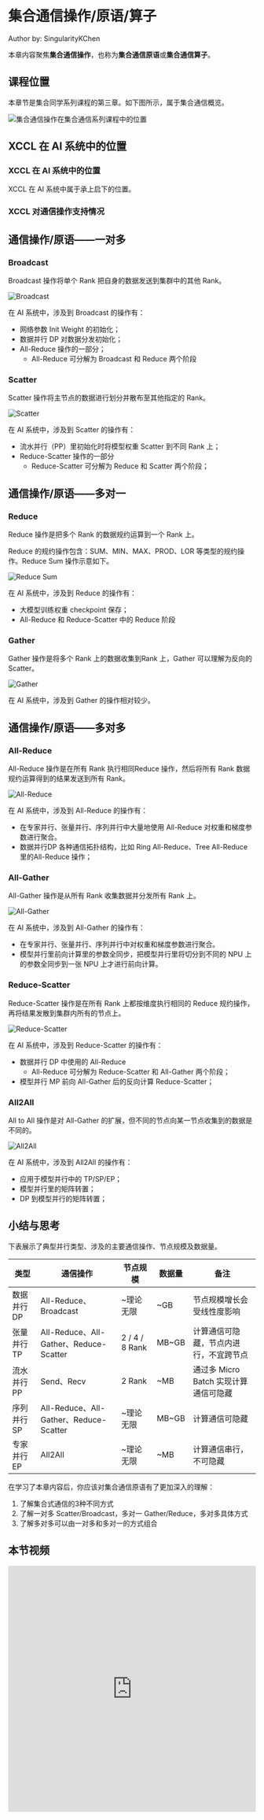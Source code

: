 <!--Copyright © ZOMI 适用于[License](https://github.com/Infrasys-AI/AIInfra)版权许可-->

# 集合通信操作/原语/算子

Author by: SingularityKChen

本章内容聚焦**集合通信操作**，也称为**集合通信原语**或**集合通信算子**。

## 课程位置

本章节是集合同学系列课程的第三章。如下图所示，属于集合通信概览。

![集合通信操作在集合通信系列课程中的位置](images/03CCPrimtive01.png)

## XCCL 在 AI 系统中的位置

### XCCL 在 AI 系统中的位置

XCCL 在 AI 系统中属于承上启下的位置。

### XCCL 对通信操作支持情况

## 通信操作/原语——一对多

### Broadcast

Broadcast 操作将单个 Rank 把自身的数据发送到集群中的其他 Rank。

![Broadcast](images/03CCPrimtive02.png)

在 AI 系统中，涉及到 Broadcast 的操作有：

- 网络参数 Init Weight 的初始化；
- 数据并行 DP 对数据分发初始化；
- All-Reduce 操作的一部分；
  - All-Reduce 可分解为 Broadcast 和 Reduce 两个阶段

### Scatter

Scatter 操作将主节点的数据进行划分并散布至其他指定的 Rank。

![Scatter](images/03CCPrimtive03.png)

在 AI 系统中，涉及到 Scatter 的操作有：

- 流水并行（PP）里初始化时将模型权重 Scatter 到不同 Rank 上；
- Reduce-Scatter 操作的一部分
  - Reduce-Scatter 可分解为 Reduce  和 Scatter 两个阶段；

## 通信操作/原语——多对一

### Reduce

Reduce 操作是把多个 Rank 的数据规约运算到一个 Rank 上。

Reduce 的规约操作包含：SUM、MIN、MAX、PROD、LOR 等类型的规约操作。Reduce Sum 操作示意如下。

![Reduce Sum](images/03CCPrimtive04.png)

在 AI 系统中，涉及到 Reduce 的操作有：

- 大模型训练权重 checkpoint 保存；
- All-Reduce 和 Reduce-Scatter 中的 Reduce 阶段

### Gather

Gather 操作是将多个 Rank 上的数据收集到Rank 上，Gather 可以理解为反向的 Scatter。

![Gather](images/03CCPrimtive05.png)

在 AI 系统中，涉及到 Gather 的操作相对较少。

## 通信操作/原语——多对多

### All-Reduce

All-Reduce 操作是在所有 Rank 执行相同Reduce 操作，然后将所有 Rank 数据规约运算得到的结果发送到所有 Rank。

![All-Reduce](images/03CCPrimtive06.png)

在 AI 系统中，涉及到 All-Reduce 的操作有：

- 在专家并行、张量并行、序列并行中大量地使用 All-Reduce 对权重和梯度参数进行聚合。
- 数据并行DP 各种通信拓扑结构，比如 Ring All-Reduce、Tree All-Reduce 里的All-Reduce 操作；

### All-Gather

All-Gather 操作是从所有 Rank 收集数据并分发所有 Rank 上。

![All-Gather](images/03CCPrimtive07.png)

在 AI 系统中，涉及到 All-Gather 的操作有：

- 在专家并行、张量并行、序列并行中对权重和梯度参数进行聚合。
- 模型并行里前向计算里的参数全同步，把模型并行里将切分到不同的 NPU 上的参数全同步到一张 NPU 上才进行前向计算。

### Reduce-Scatter

Reduce-Scatter 操作是在所有 Rank 上都按维度执行相同的 Reduce 规约操作，再将结果发散到集群内所有的节点上。

![Reduce-Scatter](images/03CCPrimtive08.png)

在 AI 系统中，涉及到 Reduce-Scatter 的操作有：

- 数据并行 DP 中使用的 All-Reduce
  - All-Reduce 可分解为 Reduce-Scatter 和 All-Gather 两个阶段；
- 模型并行 MP 前向 All-Gather 后的反向计算 Reduce-Scatter；

### All2All

All to All 操作是对 All-Gather 的扩展，但不同的节点向某一节点收集到的数据是不同的。

![All2All](images/03CCPrimtive09.png)

在 AI 系统中，涉及到 All2All 的操作有：

- 应用于模型并行中的 TP/SP/EP；
- 模型并行里的矩阵转置；
- DP 到模型并行的矩阵转置；

## 小结与思考

下表展示了典型并行类型、涉及的主要通信操作、节点规模及数据量。

| 类型                                                                                       | 通信操作                                | 节点规模           | 数据量   | 备注                        |
| ---------------------------------------------------------------------------------------- | ----------------------------------- | -------------- | ----- | ------------------------- |
| 数据并行 DP                                                                                  | All-Reduce、Broadcast                | ~理论无限          | ~GB   | 节点规模增长会受线性度影响             |
| 张量并行 TP                                                                                  | All-Reduce、All-Gather、Reduce-Scatter | 2 / 4 / 8 Rank | MB~GB | 计算通信可隐藏，节点内进行，不宜跨节点       |
| 流水并行 PP                                                                                  | Send、Recv                           | 2 Rank         | ~MB   | 通过多 Micro Batch 实现计算通信可隐藏 |
| 序列并行 SP                                                                                  | All-Reduce、All-Gather、Reduce-Scatter | ~理论无限          | MB~GB | 计算通信可隐藏                   |
| 专家并行 EP                                                                                  | All2All                             | ~理论无限          | ~MB   | 计算通信串行，不可隐藏               |

在学习了本章内容后，你应该对集合通信原语有了更加深入的理解：

1. 了解集合式通信的3种不同方式
2. 了解一对多 Scatter/Broadcast，多对一 Gather/Reduce，多对多具体方式
3. 了解多对多可以由一对多和多对一的方式组合

## 本节视频

<html>
<iframe src="https://player.bilibili.com/player.html?aid=1905375595&bvid=BV1gS411K7k5&cid=1571916171&page=1&as_wide=1&high_quality=1&danmaku=0&autoplay=0" width="100%" height="500" scrolling="no" border="0" frameborder="no" framespacing="0" allowfullscreen="true"></iframe>
</html>